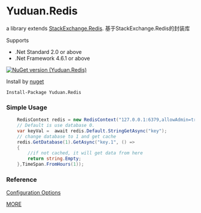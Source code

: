 # Yuduan.Redis
a library extends [StackExchange.Redis](https://github.com/StackExchange/StackExchange.Redis). 基于StackExchange.Redis的封装库

Supports

 * .Net Standard 2.0 or above
 * .Net Framework 4.6.1 or above

[![NuGet version (Yuduan.Redis)](https://img.shields.io/nuget/v/Yuduan.Redis.svg?style=flat-square)](https://www.nuget.org/packages/Yuduan.Redis/)

Install by [nuget](https://www.nuget.org/packages/Yuduan.Redis)

    Install-Package Yuduan.Redis

### Simple Usage
```csharp
    RedisContext redis = new RedisContext("127.0.0.1:6379,allowAdmin=true,ssl=false");
    // Default is use database 0.
    var keyVal =  await redis.Default.StringGetAsync("key");
    // change database to 1 and get cache 
    redis.GetDatabase(1).GetAsync("key.1", () =>
    {
        //if not cached, it will get data from here
        return string.Empty;
    },TimeSpan.FromHours(1));     
```
### Reference
[Configuration Options](https://stackexchange.github.io/StackExchange.Redis/Configuration#configuration-options)

[MORE](https://stackexchange.github.io/StackExchange.Redis/#documentation)
